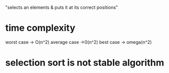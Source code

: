 "selects an elements & puts it at its correct positions" 

# time complexity 
 worst case -> O(n^2)
 average case ->0(n^2) 
 best case -> omega(n^2)
# selection sort is not stable algorithm
